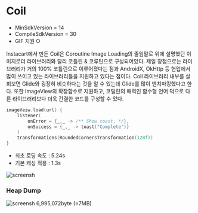# Coil

- MinSdkVersion = 14
- CompileSdkVersion = 30
- GIF 지원 O

Instacart에서 만든 Coil은 Coroutine Image Loading의 줄임말로 위에 설명했던 이미지로더 라이브러리와 달리 코틀린 & 코루틴으로 
구성되어있다. 제일 장점으로는 라이브러리가 거의 100% 코틀린으로 이루어졌다는 점과 AndroidX, OkHttp 등 현업에서 많이 쓰이고 있는 
라이브러리들을 지원하고 있다는 점이다. Coil 라이브러리 내부를 살펴보면 Glide와 굉장히 비슷하다는 것을 알 수 있는데 Glide를 많이 
벤치마킹했다고 한다. 또한 ImageView의 확장함수로 지원하고, 코틸린의 매력인 함수형 언어 덕으로 다른 라이브러리보다 더욱 간결한 코드를 
구성할 수 있다.

```kotlin
imageVeiw.load(url) {
    listener(
        onError = {_,_ -> /** Show toast. */},
        onSuccess = {_,_ -> toast("Complete")}
    )
    transformations(RoundedCornersTransformation(128f))
}
```

- 최초 로딩 속도 : 5.24s
- 기본 캐싱 적용 : 1.3s

![screensh](https://velog.velcdn.com/images%2Fjshme%2Fpost%2F8af3e7e7-5c91-4633-b221-b3bde98bcb61%2Fcoil%20test.gif)

### Heap Dump
![screensh](https://velog.velcdn.com/images%2Fjshme%2Fpost%2F28120e8c-aabc-4d6a-8af6-10f8d777e05a%2Fimage.png)
6,995,072byte (=7MB)


